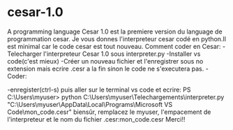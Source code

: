 # cesar-1.0
A programming language
Cesar 1.0 est la premiere version du language de programmation cesar.
Je vous donnes l'interpreteur cesar codé en python.Il est minimal car le code cesar est tout nouveau.
Comment coder en Cesar:
-Telecharger l'interpreteur Cesar 1.0 sous interpreter.py
-Installer vs code(c'est mieux)
-Créer un nouveau fichier et l'enregistrer sous no extension mais ecrire .cesr a la fin sinon le code ne s'executera pas.
-Coder:



-enregister(ctrl-s) puis aller sur le terminal vs code et ecrire:
PS C:\Users\myuser> python C:\Users\myuser\Telechargements\interpreter.py "C:\Users\myuser\AppData\Local\Programs\Microsoft VS Code\mon_code.cesr"
biensûr, remplacez le myuser, l'empacement de l'interpreteur et le nom du fichier .cesr:mon_code.cesr
Merci!!



